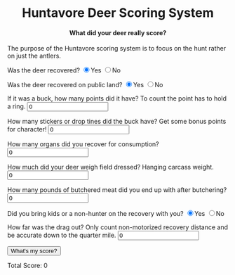 <html><head>
<title>Huntavore Deers Scoring System</title>

<meta name="GENERATOR" content="Internet Assistant for Microsoft Word 2.0z Beta">
</head>

<body>
<h1><center>Huntavore Deer Scoring System</center></h1>
<h4><center>What did your deer really score?</center></h4>

<form method="post">

<script type="text/javascript">
    function myFunction() { 
      var total = 0;
      total += parseInt(document.querySelector('input[name="recovered"]:checked').value); //50 points for recovered deer
      total += parseInt(document.querySelector('input[name="public"]:checked').value); //15 bonus points for public
      total += parseInt(document.getElementById("points").value); //1 pt for each ring
      total += (parseInt(document.getElementById("stickers").value) * 5); //5 bonus points for each sticker
      total += (parseInt(document.getElementById("organs").value) * 5); //5 pts for each organ
      var weight = parseInt(document.getElementById("weight").value);
      if(weight > 100){
        total += (weight-100); //1 pt for every pound above 100
      }
      var totalweight = (parseInt(document.getElementById("weight").value) * 1.26);
      var carcassweight = (parseInt(document.getElementById("weight").value) /1.331);
      var idealweight = carcassweight * .67;
      var realisticweight = idealweight * .7;
      var meat = parseInt(document.getElementById("meat").value);
      if(meat > realisticweight){
        total += ((meat-realisticweight)*2); //2 pt for every pound above realistic
      }
      total += (parseInt(document.getElementById("distance").value)/.25); //1 pt for every .25 miles of drag
      total += parseInt(document.querySelector('input[name="kids"]:checked').value); //10 bonus points for public
      document.getElementById("score").innerHTML = "Total Score: " + total;
      document.getElementById("dressedweight").innerHTML = "Field Dressed Weight: " + weight;
      document.getElementById("totalweight").innerHTML = "Live Weight: " + totalweight;
      document.getElementById("carcassweight").innerHTML = "Carcass Weight: " + carcassweight;
      document.getElementById("idealweight").innerHTML = "Ideal Weight: " + idealweight;
      document.getElementById("realisticweight").innerHTML = "Realistic Weight: " + realisticweight;
    }
</script>

<p>
The purpose of the Huntavore scoring system is to focus on the hunt rather on just the antlers. 

<p>
Was the deer recovered? <input type="RADIO" name="recovered" value="50" checked>Yes 
                        <input type="RADIO" name="recovered" value="0">No
</p>

<p>
Was the deer recovered on public land? <input type="RADIO" name="public" value="15" checked>Yes 
                                       <input type="RADIO" name="public" value="0">No
</p>

<p>
If it was a buck, how many points did it have? To count the point has to hold  a ring. 
<input type="number" id="points" value="0" required>
</p>

<p>
How many stickers or drop tines did the buck have? Get some bonus points for character!
<input type="number" id="stickers" value="0" required>
</p>

<p>
How many organs did you recover for consumption?
<input type="number" id="organs" value="0" required>
</p>

<p>
How much did your deer weigh field dressed? Hanging carcass weight.
<input type="number" id="weight" value="0" required>
</p>

<p>
How many pounds of butchered meat did you end up with after butchering?
<input type="number" id="meat" value="0" required>
</p>

<p>
Did you bring kids or a non-hunter on the recovery with you? <input type="RADIO" name="kids" value="10" checked>Yes 
                                                             <input type="RADIO" name="kids" value="0">No
</p>

<p>
How far was the drag out? Only count non-motorized recovery distance and be accurate down to the quarter mile. 
<input type="number" id="distance" step="0.01" value="0" required>
</p>
<button type="button" onclick="myFunction()">What's my score?</button>

<p id="score">
Total Score: 0 
</p>

<p id="dressedweight">
</p>
<p id="totalweight">
</p>
<p id="carcassweight">
</p>
<p id="idealweight">
</p>
<p id="realisticweight">
</p>

